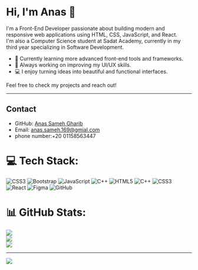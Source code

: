 # Hi, I'm Anas 👋

I'm a Front-End Developer passionate about building modern and responsive web applications using HTML, CSS, JavaScript, and React.  
I'm also a Computer Science student at Sadat Academy, currently in my third year specializing in Software Development.

- 🔭 Currently learning more advanced front-end tools and frameworks.
- 🌱 Always working on improving my UI/UX skills.
- 💻 I enjoy turning ideas into beautiful and functional interfaces.

Feel free to check my projects and reach out!

---

## Contact
- GitHub: [Anas Sameh Gharib ](https://github.com/anas-sameh)
- Email: anas.sameh.169@gmial.com
- phone number:+20 01158563447


# 💻 Tech Stack:
![CSS3](https://img.shields.io/badge/css3-%231572B6.svg?style=for-the-badge&logo=css3&logoColor=white) ![Bootstrap](https://img.shields.io/badge/bootstrap-%238511FA.svg?style=for-the-badge&logo=bootstrap&logoColor=white) ![JavaScript](https://img.shields.io/badge/javascript-%23323330.svg?style=for-the-badge&logo=javascript&logoColor=%23F7DF1E) ![C++](https://img.shields.io/badge/c++-%2300599C.svg?style=for-the-badge&logo=c%2B%2B&logoColor=white) ![HTML5](https://img.shields.io/badge/html5-%23E34F26.svg?style=for-the-badge&logo=html5&logoColor=white) ![C++](https://img.shields.io/badge/c++-%2300599C.svg?style=for-the-badge&logo=c%2B%2B&logoColor=white) ![CSS3](https://img.shields.io/badge/css3-%231572B6.svg?style=for-the-badge&logo=css3&logoColor=white) ![React](https://img.shields.io/badge/react-%2320232a.svg?style=for-the-badge&logo=react&logoColor=%2361DAFB) ![Figma](https://img.shields.io/badge/figma-%23F24E1E.svg?style=for-the-badge&logo=figma&logoColor=white) ![GitHub](https://img.shields.io/badge/github-%23121011.svg?style=for-the-badge&logo=github&logoColor=white)
# 📊 GitHub Stats:
![](https://github-readme-stats.vercel.app/api?username=anas-sameh&theme=merko&hide_border=true&include_all_commits=false&count_private=false)<br/>
![](https://nirzak-streak-stats.vercel.app/?user=anas-sameh&theme=merko&hide_border=true)<br/>
![](https://github-readme-stats.vercel.app/api/top-langs/?username=anas-sameh&theme=merko&hide_border=true&include_all_commits=false&count_private=false&layout=compact)

---
[![](https://visitcount.itsvg.in/api?id=anas-sameh&icon=0&color=0)](https://visitcount.itsvg.in)

